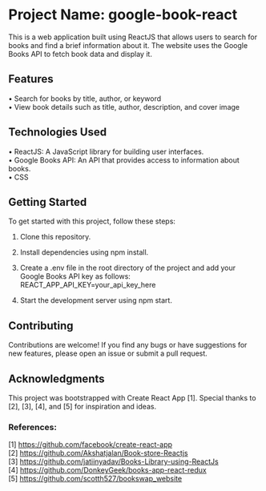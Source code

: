 # Project Name: google-book-react 
This is a web application built using ReactJS that allows users to search for books and find a brief information about it. The website uses the Google Books API to fetch book data and display it.
## Features
• Search for books by title, author, or keyword  
• View book details such as title, author, description, and cover image 
## Technologies Used
• ReactJS: A JavaScript library for building user interfaces.  
• Google Books API: An API that provides access to information about books.  
• CSS
## Getting Started
To get started with this project, follow these steps:
1. Clone this repository.
2. Install dependencies using npm install.
3. Create a .env file in the root directory of the project and add your Google Books API key as follows:
REACT_APP_API_KEY=your_api_key_here

4. Start the development server using npm start.
## Contributing
Contributions are welcome! If you find any bugs or have suggestions for new features, please open an issue or submit a pull request.
## Acknowledgments
This project was bootstrapped with Create React App [1]. Special thanks to [2], [3], [4], and [5] for inspiration and ideas.
### References:  
[1] https://github.com/facebook/create-react-app  
[2] https://github.com/Akshatjalan/Book-store-Reactjs  
[3] https://github.com/jatiinyadav/Books-Library-using-ReactJs  
[4] https://github.com/DonkeyGeek/books-app-react-redux  
[5] https://github.com/scotth527/bookswap_website
